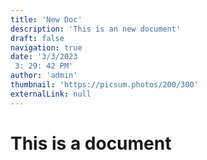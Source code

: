 ```yaml
---
title: 'New Doc'
description: 'This is an new document'
draft: false
navigation: true
date: '3/3/2023
 3: 29: 42 PM'
author: 'admin'
thumbnail: 'https://picsum.photos/200/300'
externalLink: null
---
```

# This is a document